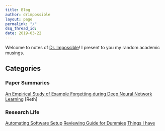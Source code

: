 ```yaml
---
title: Blog
author: drimpossible
layout: page
permalink: "/"
dsq_thread_id:
date: 2019-03-22
---
```


Welcome to notes of [Dr. Impossible]({{site.baseurl}}/about)! I present to you my random academic musings.

## Categories
<!--
[Paper Readings]({{site.baseurl}}/blog/readings)

My commentary about research papers and interesting directions.  

[Tutorials]({{site.baseurl}}/blog/tutorials)

My attempt to summarize 101's on topics. Building blocks for courses I wish I would teach.



[Philosophy]({{site.baseurl}}/blog/philosophy)

This section contains my thoughts on broad directions and goals of interesting work, but mostly epistemology.
-->

### Paper Summaries

[An Empirical Study of Example Forgetting during Deep Neural Network Learning](/blog/summaries/example_forgetting/)
[Reth]

### Research Life

[Automating Software Setup](/blog/life/baseline_software_setup/)
[Reviewing Guide for Dummies](/blog/life/reviewing_for_dummies/)
[Things I have](/blog/life/things_i_possess/)
